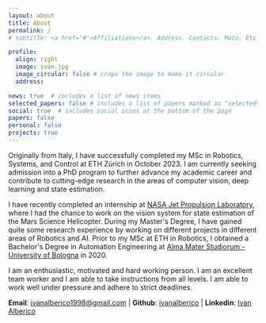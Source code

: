 ```yaml
---
layout: about
title: About
permalink: /
# subtitle: <a href='#'>Affiliations</a>. Address. Contacts. Moto. Etc.

profile:
  align: right
  image: ivan.jpg
  image_circular: false # crops the image to make it circular
  address:

news: true  # includes a list of news items
selected_papers: false # includes a list of papers marked as "selected={true}"
social: true  # includes social icons at the bottom of the page
papers: false
personal: false
projects: true
---
```


Originally from Italy, I have successfully completed my MSc in Robotics, Systems, and Control at ETH Zürich in October 2023. I am currently seeking admission into a PhD program to further advance my academic career and contribute to cutting-edge research in the areas of computer vision, deep learning and state estimation.

I have recently completed an internship at [NASA Jet Propulsion Laboratory](https://www.jpl.nasa.gov/), where I had the chance to work on the vision system for state estimation of the Mars Science Helicopter. During my Master's Degree, I have gained quite some research experience by working on different projects in different areas of Robotics and AI. Prior to my MSc at ETH in Robotics, I obtained a Bachelor's Degree in Automation Engineering at [Alma Mater Studiorum - University of Bologna](https://www.unibo.it/en) in 2020.

I am an enthusiastic, motivated and hard working person. I am an excellent team worker and I am able to take instructions from all levels. I am able to work well under pressure and adhere to strict deadlines.

**Email**: ivanalberico1998@gmail.com  |
**Github**: [ivanalberico](https://github.com/ivanalberico) |
**Linkedin**: [Ivan Alberico](https://www.linkedin.com/in/ivan-alberico-5793581a4/)


